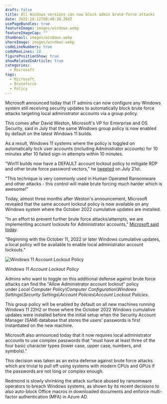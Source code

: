 ```yaml
---
draft: false
title: All Windows versions can now block admin brute-force attacks
date: 2022-10-12T00:48:28.268Z
usePageBundles: true
featureImage: images/windows.webp
featureImageCap: ""
thumbnail: images/windows.webp
shareImage: images/windows.webp
codeLineNumbers: true
codeMaxLines: 10
figurePositionShow: true
showRelatedInArticle: true
categories:
  - Microsoft
tags:
  - Microsoft
  - Bruteforce
  - Policy
---
```

Microsoft announced today that IT admins can now configure any Windows system still receiving security updates to automatically block brute force attacks targeting local administrator accounts via a group policy.

This comes after David Weston, Microsoft's VP for Enterprise and OS Security, said in July that the same Windows group policy is now enabled by default on the latest Windows 11 builds.

As a result, Windows 11 systems where the policy is toggled on automatically lock user accounts (including Administrator accounts) for 10 minutes after 10 failed sign-in attempts within 10 minutes.

"Win11 builds now have a DEFAULT account lockout policy to mitigate RDP and other brute force password vectors," he [tweeted](https://twitter.com/dwizzzleMSFT/status/1549870156771340288) on July 21st.

"This technique is very commonly used in Human Operated Ransomware and other attacks - this control will make brute forcing much harder which is awesome!"

Today, almost three months after Weston's announcement, Microsoft revealed that the same account lockout policy is now available on any Windows system where the October 2022 cumulative updates are installed.

"In an effort to prevent further brute force attacks/attempts, we are implementing account lockouts for Administrator accounts," [Microsoft said today](https://support.microsoft.com/en-us/topic/kb5020282-account-lockout-available-for-local-administrators-bce45c4d-f28d-43ad-b6fe-70156cb2dc00).

"Beginning with the October 11, 2022 or later Windows cumulative updates, a local policy will be available to enable local administrator account lockouts."

![Windows 11 Account Lockout Policy](https://www.bleepstatic.com/images/news/u/1109292/2022/Windows%2011%20Account%20Lockout%20Policy.png)

*Windows 11 Account Lockout Policy*

Admins who want to toggle on this additional defense against brute force attacks can find the "Allow Administrator account lockout" policy under *Local Computer Policy\Computer Configuration\Windows Settings\Security Settings\Account Policies\Account Lockout Policies*.

This group policy will be enabled by default on all new machines running Windows 11 22H2 or those where the October 2022 Windows cumulative updates were installed before the initial setup when the Security Account Manager (SAM) database that stores the users' passwords is first instantiated on the new machine.

Microsoft also announced today that it now requires local administrator accounts to use complex passwords that "must have at least three of the four basic character types (lower case, upper case, numbers, and symbols)."

This decision was taken as an extra defense against brute force attacks which are trivial to pull off using systems with modern CPUs and GPUs if the passwords are not long or complex enough.

Redmond is slowly shrinking the attack surface abused by ransomware operators to breach Windows systems, as shown by its recent decisions to also auto-block Office macros in downloaded documents and enforce multi-factor authentication (MFA) in Azure AD.